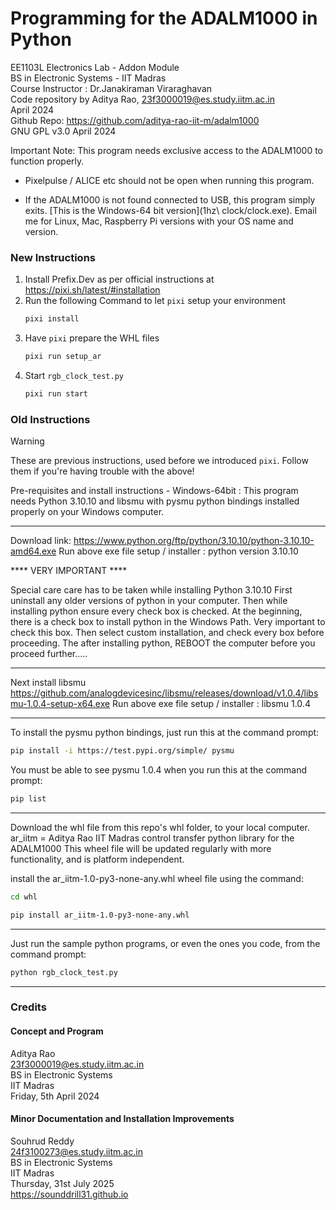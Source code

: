 # Programming for the ADALM1000 in Python
EE1103L Electronics Lab - Addon Module  
BS in Electronic Systems - IIT Madras  
Course Instructor : Dr.Janakiraman Viraraghavan  
Code repository by Aditya Rao, 23f3000019@es.study.iitm.ac.in  
April 2024  
Github Repo: https://github.com/aditya-rao-iit-m/adalm1000  
GNU GPL v3.0
April 2024

Important Note: 
This program needs exclusive access to the ADALM1000 to function properly.  
- Pixelpulse / ALICE etc should not be open when running this program.  
<!-- This program might not work properly with other versions of python. Its tested on Python ver 3.10.10 only, currently.-->
- If the ADALM1000 is not found connected to USB, this program simply exits.
[This is the Windows-64 bit version](1hz\ clock/clock.exe). Email me for Linux, Mac, Raspberry Pi versions with your OS name and version.

### New Instructions
1. Install Prefix.Dev as per official instructions at https://pixi.sh/latest/#installation
2. Run the following Command to let `pixi` setup your environment
    ```bash
    pixi install
    ```
3. Have `pixi` prepare the WHL files
    ```bash
    pixi run setup_ar
    ```
4. Start `rgb_clock_test.py`
    ```bash
    pixi run start
    ```

### Old Instructions

> [!WARNING]
> These are previous instructions, used before we introduced `pixi`. Follow them if you're having trouble with the above!

Pre-requisites and install instructions - Windows-64bit :
This program needs Python 3.10.10 and libsmu with pysmu python bindings installed properly on your Windows computer.

************************

Download link: 
https://www.python.org/ftp/python/3.10.10/python-3.10.10-amd64.exe
Run above exe file setup / installer : python version 3.10.10

**** VERY IMPORTANT ****

Special care care has to be taken while installing Python 3.10.10
First uninstall any older versions of python in your computer.
Then while installing python ensure every check box is checked.
At the beginning, there is a check box to install python in the Windows Path. Very important to check this box.
Then select custom installation, and check every box before proceeding.
The after installing python, REBOOT the computer before you proceed further.....

************************

Next install libsmu
https://github.com/analogdevicesinc/libsmu/releases/download/v1.0.4/libsmu-1.0.4-setup-x64.exe
Run above exe file setup / installer : libsmu 1.0.4

************************

To install the pysmu python bindings, just run this at the command prompt:
```bash
pip install -i https://test.pypi.org/simple/ pysmu
```
You must be able to see pysmu 1.0.4 when you run this at the command prompt:

```bash
pip list
```
************************

Download the whl file from this repo's whl folder, to your local computer.
ar_iitm = Aditya Rao IIT Madras control transfer python library for the ADALM1000
This wheel file will be updated regularly with more functionality, and is platform independent.

install the ar_iitm-1.0-py3-none-any.whl wheel file using the command:
```bash
cd whl
```
```bash
pip install ar_iitm-1.0-py3-none-any.whl
```
************************

Just run the sample python programs, or even the ones you code, from the command prompt:

```bash
python rgb_clock_test.py
```

************************
### Credits

#### Concept and Program
Aditya Rao  
23f3000019@es.study.iitm.ac.in  
BS in Electronic Systems  
IIT Madras  
Friday, 5th April 2024  

#### Minor Documentation and Installation Improvements
Souhrud Reddy  
24f3100273@es.study.iitm.ac.in  
BS in Electronic Systems  
IIT Madras  
Thursday, 31st July 2025  
https://sounddrill31.github.io